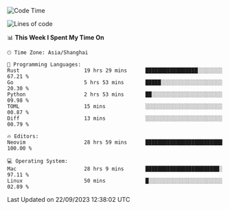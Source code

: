 <!--START_SECTION:waka-->
![Code Time](http://img.shields.io/badge/Code%20Time-1%2C616%20hrs%2014%20mins-blue)

![Lines of code](https://img.shields.io/badge/From%20Hello%20World%20I%27ve%20Written-286.1%20thousand%20lines%20of%20code-blue)

📊 **This Week I Spent My Time On** 

```text
🕑︎ Time Zone: Asia/Shanghai

💬 Programming Languages: 
Rust                     19 hrs 29 mins      █████████████████░░░░░░░░   67.21 % 
Go                       5 hrs 53 mins       █████░░░░░░░░░░░░░░░░░░░░   20.30 % 
Python                   2 hrs 53 mins       ██░░░░░░░░░░░░░░░░░░░░░░░   09.98 % 
TOML                     15 mins             ░░░░░░░░░░░░░░░░░░░░░░░░░   00.87 % 
Diff                     13 mins             ░░░░░░░░░░░░░░░░░░░░░░░░░   00.79 % 

🔥 Editors: 
Neovim                   28 hrs 59 mins      █████████████████████████   100.00 % 

💻 Operating System: 
Mac                      28 hrs 9 mins       ████████████████████████░   97.11 % 
Linux                    50 mins             █░░░░░░░░░░░░░░░░░░░░░░░░   02.89 % 
```


 Last Updated on 22/09/2023 12:38:02 UTC
<!--END_SECTION:waka-->
